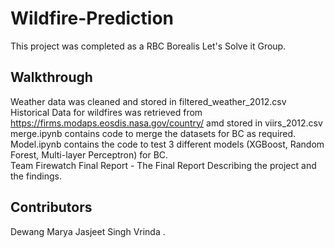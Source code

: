 # Wildfire-Prediction

This project was completed as a RBC Borealis Let's Solve it Group. 

## Walkthrough
Weather data was cleaned and stored in filtered_weather_2012.csv\
Historical Data for wildfires was retrieved from https://firms.modaps.eosdis.nasa.gov/country/ amd stored in viirs_2012.csv\
merge.ipynb contains code to merge the datasets for BC as required.\
Model.ipynb contains the code to test 3 different models (XGBoost, Random Forest, Multi-layer Perceptron) for BC.\
Team Firewatch Final Report - The Final Report Describing the project and the findings.

## Contributors
Dewang Marya
Jasjeet Singh
Vrinda .

